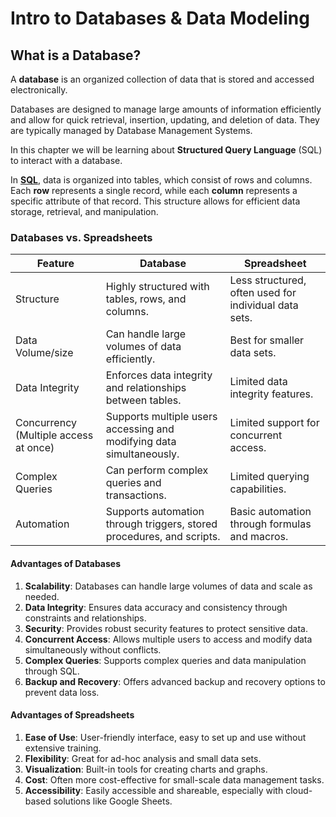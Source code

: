 # Intro to Databases & Data Modeling

## What is a Database?

A **database** is an organized collection of data that is stored and accessed electronically.&#x20;

Databases are designed to manage large amounts of information efficiently and allow for quick retrieval, insertion, updating, and deletion of data. They are typically managed by Database Management Systems.

In this chapter we will be learning about **Structured Query Language** (SQL) to interact with a database.

In [**SQL**](https://en.wikipedia.org/wiki/SQL), data is organized into tables, which consist of rows and columns. Each **row** represents a single record, while each **column** represents a specific attribute of that record. This structure allows for efficient data storage, retrieval, and manipulation.

### Databases vs. Spreadsheets

| Feature                               | Database                                                              | Spreadsheet                                           |
| ------------------------------------- | --------------------------------------------------------------------- | ----------------------------------------------------- |
| Structure                             | Highly structured with tables, rows, and columns.                     | Less structured, often used for individual data sets. |
| Data Volume/size                      | Can handle large volumes of data efficiently.                         | Best for smaller data sets.                           |
| Data Integrity                        | Enforces data integrity and relationships between tables.             | Limited data integrity features.                      |
| Concurrency (Multiple access at once) | Supports multiple users accessing and modifying data simultaneously.  | Limited support for concurrent access.                |
| Complex Queries                       | Can perform complex queries and transactions.                         | Limited querying capabilities.                        |
| Automation                            | Supports automation through triggers, stored procedures, and scripts. | Basic automation through formulas and macros.         |

#### Advantages of Databases

1. **Scalability**: Databases can handle large volumes of data and scale as needed.
2. **Data Integrity**: Ensures data accuracy and consistency through constraints and relationships.
3. **Security**: Provides robust security features to protect sensitive data.
4. **Concurrent Access**: Allows multiple users to access and modify data simultaneously without conflicts.
5. **Complex Queries**: Supports complex queries and data manipulation through SQL.
6. **Backup and Recovery**: Offers advanced backup and recovery options to prevent data loss.

#### Advantages of Spreadsheets

1. **Ease of Use**: User-friendly interface, easy to set up and use without extensive training.
2. **Flexibility**: Great for ad-hoc analysis and small data sets.
3. **Visualization**: Built-in tools for creating charts and graphs.
4. **Cost**: Often more cost-effective for small-scale data management tasks.
5. **Accessibility**: Easily accessible and shareable, especially with cloud-based solutions like Google Sheets.
